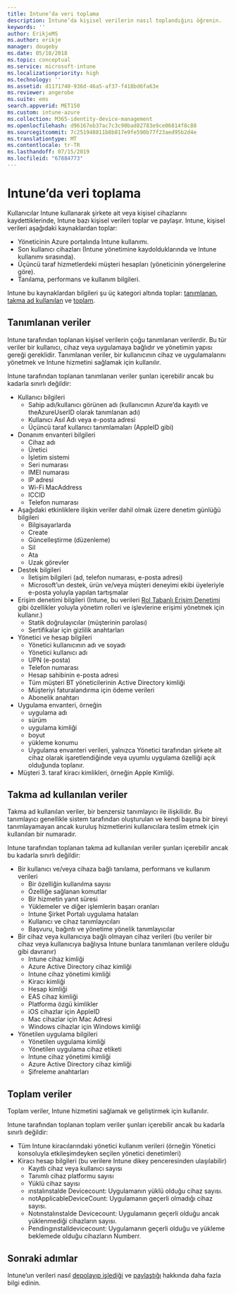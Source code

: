 ```yaml
---
title: Intune’da veri toplama
description: Intune’da kişisel verilerin nasıl toplandığını öğrenin.
keywords: ''
author: ErikjeMS
ms.author: erikje
manager: dougeby
ms.date: 05/18/2018
ms.topic: conceptual
ms.service: microsoft-intune
ms.localizationpriority: high
ms.technology: ''
ms.assetid: d1171740-936d-46a5-af37-f418bd6fa63e
ms.reviewer: angerobe
ms.suite: ems
search.appverid: MET150
ms.custom: intune-azure
ms.collection: M365-identity-device-management
ms.openlocfilehash: d96167eb37ac7c3c90bad82783e9ce06814f8c88
ms.sourcegitcommit: 7c251948811b8b817e9fe590b77f23aed95b2d4e
ms.translationtype: MT
ms.contentlocale: tr-TR
ms.lasthandoff: 07/15/2019
ms.locfileid: "67884773"
---
```

# <a name="data-collection-in-intune"></a>Intune’da veri toplama

Kullanıcılar Intune kullanarak şirkete ait veya kişisel cihazlarını kaydettiklerinde, Intune bazı kişisel verileri toplar ve paylaşır. Intune, kişisel verileri aşağıdaki kaynaklardan toplar:

- Yöneticinin Azure portalında Intune kullanımı.
- Son kullanıcı cihazları (Intune yönetimine kaydolduklarında ve Intune kullanımı sırasında).
- Üçüncü taraf hizmetlerdeki müşteri hesapları (yöneticinin yönergelerine göre).
- Tanılama, performans ve kullanım bilgileri.

Intune bu kaynaklardan bilgileri şu üç kategori altında toplar: [tanımlanan](#identified-data), [takma ad kullanılan](#pseudonymized-data) ve [toplam](#aggregated-data).

## <a name="identified-data"></a>Tanımlanan veriler

Intune tarafından toplanan kişisel verilerin çoğu tanımlanan verilerdir. Bu tür veriler bir kullanıcı, cihaz veya uygulamaya bağlıdır ve yönetimin yapısı gereği gereklidir. Tanımlanan veriler, bir kullanıcının cihaz ve uygulamalarını yönetmek ve Intune hizmetini sağlamak için kullanılır.

Intune tarafından toplanan tanımlanan veriler şunları içerebilir ancak bu kadarla sınırlı değildir: 

- Kullanıcı bilgileri
  - Sahip adı/kullanıcı görünen adı (kullanıcının Azure’da kayıtlı ve theAzureUserID olarak tanımlanan adı)
  - Kullanıcı Asıl Adı veya e-posta adresi
  - Üçüncü taraf kullanıcı tanımlamaları (AppleID gibi)
- Donanım envanteri bilgileri
  - Cihaz adı
  - Üretici
  - İşletim sistemi
  - Seri numarası
  - IMEI numarası
  - IP adresi
  - Wi-Fi MacAddress
  - ICCID
  - Telefon numarası
- Aşağıdaki etkinliklere ilişkin veriler dahil olmak üzere denetim günlüğü bilgileri
  - Bilgisayarlarda
  - Create
  - Güncelleştirme (düzenleme)
  - Sil
  - Ata
  - Uzak görevler
- Destek bilgileri
  - İletişim bilgileri (ad, telefon numarası, e-posta adresi)
  - Microsoft’un destek, ürün ve/veya müşteri deneyimi ekibi üyeleriyle e-posta yoluyla yapılan tartışmalar
- Erişim denetimi bilgileri (Intune, bu verileri [Rol Tabanlı Erişim Denetimi](role-based-access-control.md) gibi özellikler yoluyla yönetim rolleri ve işlevlerine erişimi yönetmek için kullanır.)
  - Statik doğrulayıcılar (müşterinin parolası)
  - Sertifikalar için gizlilik anahtarları 
- Yönetici ve hesap bilgileri
  - Yönetici kullanıcının adı ve soyadı
  - Yönetici kullanıcı adı
  - UPN (e-posta)
  - Telefon numarası
  - Hesap sahibinin e-posta adresi
  - Tüm müşteri BT yöneticilerinin Active Directory kimliği
  - Müşteriyi faturalandırma için ödeme verileri
  - Abonelik anahtarı
- Uygulama envanteri, örneğin
  - uygulama adı
  - sürüm
  - uygulama kimliği
  - boyut
  - yükleme konumu
  - Uygulama envanteri verileri, yalnızca Yönetici tarafından şirkete ait cihaz olarak işaretlendiğinde veya uyumlu uygulama özelliği açık olduğunda toplanır.  
- Müşteri 3. taraf kiracı kimlikleri, örneğin Apple Kimliği. 

## <a name="pseudonymized-data"></a>Takma ad kullanılan veriler

Takma ad kullanılan veriler, bir benzersiz tanımlayıcı ile ilişkilidir. Bu tanımlayıcı genellikle sistem tarafından oluşturulan ve kendi başına bir bireyi tanımlayamayan ancak kuruluş hizmetlerini kullanıcılara teslim etmek için kullanılan bir numaradır. 

Intune tarafından toplanan takma ad kullanılan veriler şunları içerebilir ancak bu kadarla sınırlı değildir: 

- Bir kullanıcı ve/veya cihaza bağlı tanılama, performans ve kullanım verileri
  - Bir özelliğin kullanılma sayısı
  - Özelliğe sağlanan komutlar
  - Bir hizmetin yanıt süresi
  - Yüklemeler ve diğer işlemlerin başarı oranları
  - Intune Şirket Portalı uygulama hataları
  - Kullanıcı ve cihaz tanımlayıcıları
  - Başvuru, bağıntı ve yönetime yönelik tanımlayıcılar 
- Bir cihaz veya kullanıcıya bağlı olmayan cihaz verileri (bu veriler bir cihaz veya kullanıcıya bağlıysa Intune bunlara tanımlanan verilere olduğu gibi davranır)
  - Intune cihaz kimliği
  - Azure Active Directory cihaz kimliği
  - Intune cihaz yönetimi kimliği
  - Kiracı kimliği
  - Hesap kimliği
  - EAS cihaz kimliği
  - Platforma özgü kimlikler
  - iOS cihazlar için AppleID
  - Mac cihazlar için Mac Adresi
  - Windows cihazlar için Windows kimliği
- Yönetilen uygulama bilgileri
  - Yönetilen uygulama kimliği
  - Yönetilen uygulama cihaz etiketi
  - Intune cihaz yönetimi kimliği
  - Azure Active Directory cihaz kimliği
  - Şifreleme anahtarları

## <a name="aggregated-data"></a>Toplam veriler

Toplam veriler, Intune hizmetini sağlamak ve geliştirmek için kullanılır. 

Intune tarafından toplanan toplam veriler şunları içerebilir ancak bu kadarla sınırlı değildir: 

- Tüm Intune kiracılarındaki yönetici kullanım verileri (örneğin Yönetici konsoluyla etkileşimdeyken seçilen yönetici denetimleri)
- Kiracı hesap bilgileri (bu verilere Intune dikey penceresinden ulaşılabilir)
  - Kayıtlı cihaz veya kullanıcı sayısı
  - Tanımlı cihaz platformu sayısı  
  - Yüklü cihaz sayısı
  - ınstalınstalde Devicecount: Uygulamanın yüklü olduğu cihaz sayısı.
  - notApplicableDeviceCount: Uygulamanın geçerli olmadığı cihaz sayısı.
  - Notınstalınstalde Devicecount: Uygulamanın geçerli olduğu ancak yüklenmediği cihazların sayısı.
  - Pendingınstalldevicecount: Uygulamanın geçerli olduğu ve yükleme beklemede olduğu cihazların Numberr.

## <a name="next-steps"></a>Sonraki adımlar

Intune’un verileri nasıl [depolayıp işlediği](privacy-data-store-process.md) ve [paylaştığı](privacy-data-secure-share.md) hakkında daha fazla bilgi edinin. 
